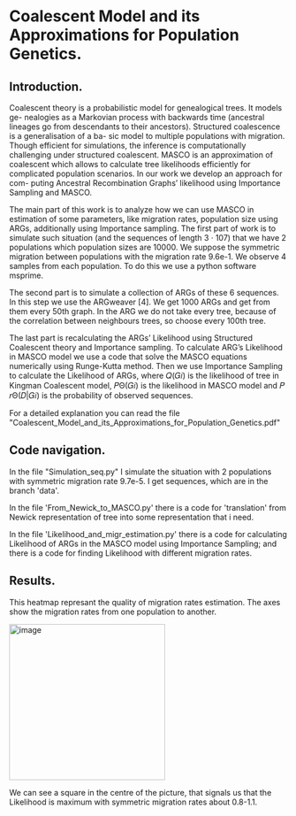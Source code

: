  # Coalescent Model and its Approximations for Population Genetics.

## Introduction.
Coalescent theory is a probabilistic model for genealogical trees. It models ge- nealogies as a Markovian process with backwards time (ancestral lineages go from descendants to their ancestors). Structured coalescence is a generalisation of a ba- sic model to multiple populations with migration. Though efficient for simulations, the inference is computationally challenging under structured coalescent. MASCO is an approximation of coalescent which allows to calculate tree likelihoods efficiently for complicated population scenarios. In our work we develop an approach for com- puting Ancestral Recombination Graphs’ likelihood using Importance Sampling and MASCO.

 The main part of this work is to analyze how we can use MASCO in estimation of some parameters, like migration rates, population size using ARGs, additionally using Importance sampling. The first part of work is to simulate such situation (and the sequences of length 3 · 107) that we have 2 populations which population sizes are 10000. We suppose the symmetric migration between populations with the migration rate 9.6e-1. We observe 4 samples from each population. To do this we use a python software msprime. 

 The second part is to simulate a collection of ARGs of these 6 sequences. In this step we use the ARGweaver [4]. We get 1000 ARGs and get from them every 50th graph. In the ARG we do not take every tree, because of the correlation between neighbours trees, so choose every 100th tree. 

 The last part is recalculating the ARGs’ Likelihood using Structured Coalescent theory and Importance sampling. To calculate ARG’s Likelihood in MASCO model we use a code that solve the MASCO equations numerically using Runge-Kutta method. Then we use Importance Sampling to calculate the Likelihood of ARGs, where 𝑄(𝐺𝑖) is the likelihood of tree in Kingman Coalescent model, 𝑃Θ(𝐺𝑖) is the likelihood in MASCO model and 𝑃 𝑟Θ(𝐷|𝐺𝑖) is the probability of observed sequences.

For a detailed explanation you can read the file "Coalescent_Model_and_its_Approximations_for_Population_Genetics.pdf"

## Code navigation.

In the file "Simulation_seq.py" I simulate the situation with 2 populations with symmetric migration rate 9.7e-5. I get sequences, which are in the branch 'data'.

In the file 'From_Newick_to_MASCO.py' there is a code for 'translation' from Newick representation of tree into some representation that i need.

In the file 'Likelihood_and_migr_estimation.py' there is a code for calculating Likelihood of ARGs in the MASCO model using Importance Sampling; and there is a code
for finding Likelihood with different migration rates.

## Results.

This heatmap represant the quality of migration rates estimation. The axes show the migration rates from one population to another. 

<img width="282" alt="image" src="https://user-images.githubusercontent.com/82202781/172449998-122e2cdb-6bab-4904-9276-88ed3479a403.png">

We can see a square in the centre of the picture, that signals us that the Likelihood is maximum with symmetric migration rates about 0.8-1.1.

